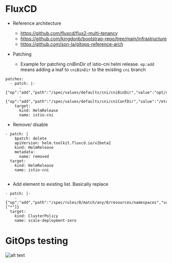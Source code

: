 # FluxCD

* Reference architecture
    * https://github.com/fluxcd/flux2-multi-tenancy
    * https://github.com/kingdonb/bootstrap-repo/tree/main/infrastructure
    * https://github.com/son-la/gitops-reference-arch

* Patching
  * Example for patching cniBinDir of istio-cni helm release. `op:add` means adding a leaf to `cniBinDir` to the existing `cni` branch
```
patches:
  - patch: |-
      - {"op":"add","path":"/spec/values/defaults/cni/cniBinDir","value":"opt/cni/bin"}
      - {"op":"add","path":"/spec/values/defaults/cni/cniConfDir","value":"/etc/cni/net.d"}
    target:
      kind: HelmRelease
      name: istio-cni
```

* Remove/ disable
``` 
- patch: |
    $patch: delete
    apiVersion: helm.toolkit.fluxcd.io/v2beta2
    kind: HelmRelease
    metadata:
      name: removed
  target:
    kind: HelmRelease
    name: istio-cni        
        
```

* Add element to existing list. Basically replace
```
- patch: |-
    - {"op":"add","path":"/spec/rules/0/match/any/0/resources/namespaces","value":["*"]}
  target:
    kind: ClusterPolicy
    name: scale-deployment-zero
```

# GitOps testing
![alt text](system-package-cicd.drawio.png "Testing diagram")